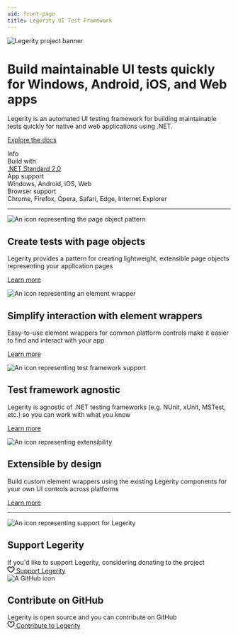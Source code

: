 ```yaml
---
uid: front-page
title: Legerity UI Test Framework
---
```


<img src="images/ProjectBanner.png" alt="Legerity project banner" class="hero-image" />

<div class="hero-layout highlight-section">
  <h1 class="hero-title">
    Build maintainable UI tests quickly for Windows, Android, iOS, and Web apps
  </h1>

  <div class="hero-subtitle">
    Legerity is an automated UI testing framework for building maintainable tests quickly for native and web applications using .NET.
  </div>

  <div class="hero-actions mb-5">
<span class="button accent-button">

[Explore the docs](xref:intro)

</span>
  </div>
</div>

<div class="highlight-section">
  <span class="small-heading">
    Info
  </span>
  <div class="stats-container d-flex flex-row flex-wrap">
    <div class="stat">
      <span>
        <div class="stat-container">
          <div class="stat-header">
            <span>
              Build with
            </span>
          </div>
          <div class="stat-content">
            <span>
              <a href="https://learn.microsoft.com/en-us/dotnet/standard/net-standard?tabs=net-standard-2-0#select-net-standard-version">.NET Standard 2.0</a>
            </span>
          </div>
        </div>
      </span>
    </div>
    <div class="stat">
      <span>
        <div class="stat-container">
          <div class="stat-header">
            <span>
              App support
            </span>
          </div>
          <div class="stat-content">
            <span>
              Windows, Android, iOS, Web
            </span>
          </div>
        </div>
      </span>
    </div>
    <div class="stat">
      <span>
        <div class="stat-container">
          <div class="stat-header">
            <span>
              Browser support
            </span>
          </div>
          <div class="stat-content">
            <span>
              Chrome, Firefox, Opera, Safari, Edge, Internet Explorer
            </span>
          </div>
        </div>
      </span>
    </div>
  </div>
</div>

---

<div class="row home-row">
  <div class="grid-col col-lg-6 d-flex flex-column">
    <div class="grid-item grid-border-bottom grid-border-right d-flex flex-column align-items-center text-center">
      <img src="images/icons/page-object.png" alt="An icon representing the page object pattern" />
      <h2 class="sm-header">
        Create tests with page objects
      </h2>
      <div class="sm-content mb-5">
        Legerity provides a pattern for creating lightweight, extensible page objects representing your application pages
      </div>
  <div class="hero-actions">
<span class="button accent-button">

[Learn more](xref:using_legerity_page_objects)

</span>
  </div>
    </div>
    <div class="grid-item grid-border-right d-flex flex-column align-items-center text-center">
      <img src="images/icons/element-wrapper.png" alt="An icon representing an element wrapper" />
      <h2 class="sm-header">
        Simplify interaction with element wrappers
      </h2>
      <div class="sm-content mb-5">
        Easy-to-use element wrappers for common platform controls make it easier to find and interact with your app
      </div>
  <div class="hero-actions">
<span class="button accent-button">

[Learn more](xref:using_legerity_element_wrappers)

</span>
  </div>
    </div>
  </div>
  <div class="grid-col col-lg-6 d-flex flex-column">
    <div class="grid-item grid-border-bottom d-flex flex-column align-items-center text-center">
      <img src="images/icons/testing.png" alt="An icon representing test framework support" />
      <h2 class="sm-header">
        Test framework agnostic
      </h2>
      <div class="sm-content mb-5">
        Legerity is agnostic of .NET testing frameworks (e.g. NUnit, xUnit, MSTest, etc.) so you can work with what you know
      </div>
  <div class="hero-actions">
<span class="button accent-button">

[Learn more](xref:using_legerity_test_frameworks)

</span>
  </div>
    </div>
    <div class="grid-item d-flex flex-column align-items-center text-center">
      <img src="images/icons/extensible.png" alt="An icon representing extensibility" />
      <h2 class="sm-header">
        Extensible by design
      </h2>
      <div class="sm-content mb-5">
        Build custom element wrappers using the existing Legerity components for your own UI controls across platforms
      </div>
  <div class="hero-actions">
<span class="button accent-button">

[Learn more](xref:using_legerity_element_wrappers)

</span>
  </div>
    </div>
  </div>
</div>

---

<div class="row home-row">
  <div class="grid-col col-lg-6 d-flex flex-column">
    <div class="grid-item grid-border-right d-flex flex-column align-items-center text-center">
      <img src="images/icons/support.png" alt="An icon representing support for Legerity" />
      <h2 class="sm-header">
        Support Legerity
      </h2>
      <div class="sm-content mb-3">
        If you'd like to support Legerity, considering donating to the project
      </div>
      <span class="button sponsor-button">
<a aria-label="Support Legerity" target="_top" href="https://github.com/sponsors/jamesmcroft/">
<svg height="16" class="octicon octicon-heart text-pink me-2" viewbox="0 0 16 16" version="1.1" width="16" aria-hidden="true">
<path fill-rule="evenodd" d="M4.25 2.5c-1.336 0-2.75 1.164-2.75 3 0 2.15 1.58 4.144 3.365 5.682A20.565 20.565 0 008 13.393a20.561 20.561 0 003.135-2.211C12.92 9.644 14.5 7.65 14.5 5.5c0-1.836-1.414-3-2.75-3-1.373 0-2.609.986-3.029 2.456a.75.75 0 01-1.442 0C6.859 3.486 5.623 2.5 4.25 2.5zM8 14.25l-.345.666-.002-.001-.006-.003-.018-.01a7.643 7.643 0 01-.31-.17 22.075 22.075 0 01-3.434-2.414C2.045 10.731 0 8.35 0 5.5 0 2.836 2.086 1 4.25 1 5.797 1 7.153 1.802 8 3.02 8.847 1.802 10.203 1 11.75 1 13.914 1 16 2.836 16 5.5c0 2.85-2.045 5.231-3.885 6.818a22.08 22.08 0 01-3.744 2.584l-.018.01-.006.003h-.002L8 14.25zm0 0l.345.666a.752.752 0 01-.69 0L8 14.25z"></path>
</svg>
<span>Support Legerity</span>
</a>
</span>
    </div>
  </div>
  <div class="grid-col col-lg-6 d-flex flex-column">
    <div class="grid-item d-flex flex-column align-items-center text-center">
      <img src="images/icons/github.png" alt="A GitHub icon" />
      <h2 class="sm-header">
        Contribute on GitHub
      </h2>
      <div class="sm-content mb-3">
        Legerity is open source and you can contribute on GitHub
      </div>
      <span class="button sponsor-button">
<a aria-label="Contribute to Legerity" target="_top" href="https://github.com/MADE-Apps/Legerity/">
<svg height="16" class="octicon octicon-heart text-pink me-2" viewbox="0 0 16 16" version="1.1" width="16" aria-hidden="true">
<path fill-rule="evenodd" d="M4.25 2.5c-1.336 0-2.75 1.164-2.75 3 0 2.15 1.58 4.144 3.365 5.682A20.565 20.565 0 008 13.393a20.561 20.561 0 003.135-2.211C12.92 9.644 14.5 7.65 14.5 5.5c0-1.836-1.414-3-2.75-3-1.373 0-2.609.986-3.029 2.456a.75.75 0 01-1.442 0C6.859 3.486 5.623 2.5 4.25 2.5zM8 14.25l-.345.666-.002-.001-.006-.003-.018-.01a7.643 7.643 0 01-.31-.17 22.075 22.075 0 01-3.434-2.414C2.045 10.731 0 8.35 0 5.5 0 2.836 2.086 1 4.25 1 5.797 1 7.153 1.802 8 3.02 8.847 1.802 10.203 1 11.75 1 13.914 1 16 2.836 16 5.5c0 2.85-2.045 5.231-3.885 6.818a22.08 22.08 0 01-3.744 2.584l-.018.01-.006.003h-.002L8 14.25zm0 0l.345.666a.752.752 0 01-.69 0L8 14.25z"></path>
</svg>
<span>Contribute to Legerity</span>
</a>
    </div>
  </div>
</div>
